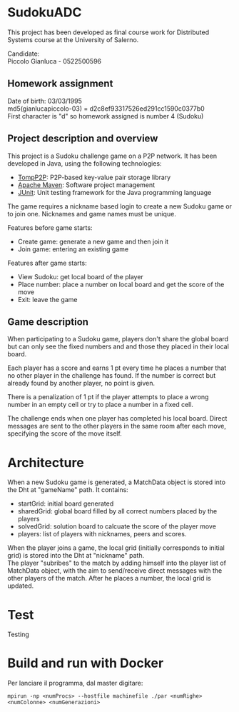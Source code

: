 # SudokuADC

This project has been developed as final course work for Distributed Systems course at the University of Salerno.

Candidate:  
Piccolo Gianluca - 0522500596

## Homework assignment

Date of birth: 03/03/1995  
md5(gianlucapiccolo-03) = d2c8ef93317526ed291cc1590c0377b0    
First character is "d" so homework assigned is number 4 (Sudoku)


## Project description and overview

This project is a Sudoku challenge game on a P2P network. It has been developed in Java, using the following technologies:
- [TompP2P](https://tomp2p.net/): P2P-based key-value pair storage library
- [Apache Maven](https://maven.apache.org/): Software project management
- [JUnit](https://junit.org/junit5/): Unit testing framework for the Java programming language

The game requires a nickname based login to create a new Sudoku game or to join one. Nicknames and game names must be unique.  

Features before game starts:
- Create game: generate a new game and then join it
- Join game: entering an existing game

Features after game starts:
- View Sudoku: get local board of the player
- Place number: place a number on local board and get the score of the move
- Exit: leave the game

## Game description

When participating to a Sudoku game, players don't share the global board but can only see the fixed numbers and and those they placed in their local board.  

Each player has a score and earns 1 pt every time he places a number that no other player in the challenge has found. If the number is correct but already found by another player, no point is given. 

There is a penalization of 1 pt if the player attempts to place a wrong number in an empty cell or try to place a number in a fixed cell.  

The challenge ends when one player has completed his local board. Direct messages are sent to the other players in the same room after each move, specifying the score of the move itself.


# Architecture

When a new Sudoku game is generated, a MatchData object is stored into the Dht at "gameName" path.
It contains:
- startGrid: initial board generated
- sharedGrid: global board filled by all correct numbers placed by the players
- solvedGrid: solution board to calcuate the score of the player move
- players: list of players with nicknames, peers and scores.

When the player joins a game, the local grid (initially corresponds to initial grid) is stored into the Dht at "nickname" path.  
The player "subribes" to the match by adding himself into the player list of MatchData object, with the aim to send/receive direct messages with the other players of the match.  After he places a number, the local grid is updated.


# Test

Testing

# Build and run with Docker

Per lanciare il programma, dal master digitare:

    mpirun -np <numProcs> --hostfile machinefile ./par <numRighe> <numColonne> <numGenerazioni>
